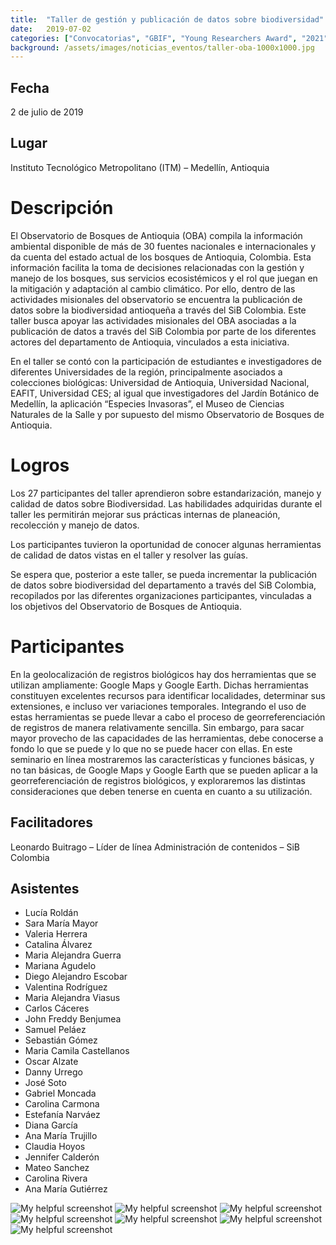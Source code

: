 ```yaml
---
title:  "Taller de gestión y publicación de datos sobre biodiversidad"
date:   2019-07-02
categories: ["Convocatorias", "GBIF", "Young Researchers Award", "2021"]
background: /assets/images/noticias_eventos/taller-oba-1000x1000.jpg
---
```


## Fecha

2 de julio de 2019

## Lugar

Instituto Tecnológico Metropolitano (ITM) – Medellín, Antioquia

# Descripción


El Observatorio de Bosques de Antioquia  (OBA) compila la información ambiental disponible de más de 30 fuentes nacionales e internacionales y da cuenta del estado actual de los bosques de Antioquia, Colombia. Esta información facilita la toma de decisiones relacionadas con la gestión y manejo de los bosques, sus servicios ecosistémicos y el rol que juegan en la mitigación y adaptación al cambio climático. Por ello, dentro de las actividades misionales del observatorio se encuentra la publicación de datos sobre la biodiversidad antioqueña a través del SiB Colombia. Este taller busca apoyar las actividades misionales del OBA asociadas a la publicación de datos a través del SiB Colombia por parte de los diferentes actores del departamento de Antioquia, vinculados a esta iniciativa.

En el taller se contó con la participación de estudiantes e investigadores de diferentes Universidades de la región, principalmente asociados a colecciones biológicas: Universidad de Antioquia, Universidad Nacional, EAFIT, Universidad CES; al igual que investigadores del Jardín Botánico de Medellín, la aplicación “Especies Invasoras”, el Museo de Ciencias Naturales de la Salle y por supuesto del mismo Observatorio de Bosques de Antioquia.

# Logros

Los 27 participantes del taller aprendieron sobre estandarización, manejo y calidad de datos sobre Biodiversidad. Las habilidades adquiridas durante el taller les permitirán mejorar sus prácticas internas de planeación, recolección y manejo de datos.

Los participantes tuvieron la oportunidad de conocer algunas herramientas de calidad de datos vistas en el taller y resolver las guías.

Se espera que, posterior a este taller, se pueda incrementar la publicación de datos sobre biodiversidad del departamento a través del SiB Colombia, recopilados por las diferentes organizaciones participantes, vinculadas a los objetivos del Observatorio de Bosques de Antioquia.

# Participantes

En la geolocalización de registros biológicos hay dos herramientas que se utilizan ampliamente: Google Maps y Google Earth. Dichas herramientas constituyen excelentes recursos para identificar localidades, determinar sus extensiones, e incluso ver variaciones temporales. Integrando el uso de estas herramientas se puede llevar a cabo el proceso de georreferenciación de registros de manera relativamente sencilla. Sin embargo, para sacar mayor provecho de las capacidades de las herramientas, debe conocerse a fondo lo que se puede y lo que no se puede hacer con ellas. En este seminario en línea mostraremos las características y funciones básicas, y no tan básicas, de Google Maps y Google Earth que se pueden aplicar a la georreferenciación de registros biológicos, y exploraremos las distintas consideraciones que deben tenerse en cuenta en cuanto a su utilización.

## Facilitadores

Leonardo Buitrago – Líder de línea Administración de contenidos – SiB Colombia

## Asistentes

 - Lucía Roldán
 - Sara María Mayor
 - Valeria Herrera
 - Catalina Álvarez
 - Maria Alejandra Guerra
 - Mariana Agudelo
 - Diego Alejandro Escobar
 - Valentina Rodríguez
 - Maria Alejandra Viasus
 - Carlos Cáceres
 - John Freddy Benjumea
 - Samuel Peláez
 - Sebastián Gómez
 - Maria Camila Castellanos
 - Oscar Alzate
 - Danny Urrego
 - José Soto
 - Gabriel Moncada
 - Carolina Carmona
 - Estefanía Narváez
 - Diana García
 - Ana María Trujillo
 - Claudia Hoyos
 - Jennifer Calderón
 - Mateo Sanchez
 - Carolina Rivera
 - Ana María Gutiérrez

![My helpful screenshot](/assets/images/noticias_eventos/obaI/IMG_20190702_074135-1024x768.jpg)
![My helpful screenshot](/assets/images/noticias_eventos/obaI/IMG_20190702_074634-1024x768.jpg)
![My helpful screenshot](/assets/images/noticias_eventos/obaI/IMG_20190702_145442-1024x768.jpg)
![My helpful screenshot](/assets/images/noticias_eventos/obaI/IMG_20190702_145608-1024x768.jpg)
![My helpful screenshot](/assets/images/noticias_eventos/obaI/IMG_20190702_171547-1024x768.jpg)
![My helpful screenshot](/assets/images/noticias_eventos/obaI/WhatsApp-Image-2019-08-09-at-9.40.22-AM-1-1024x576.jpeg)
![My helpful screenshot](/assets/images/noticias_eventos/obaI/WhatsApp-Image-2019-08-09-at-9.40.22-AM-1024x576.jpeg)
